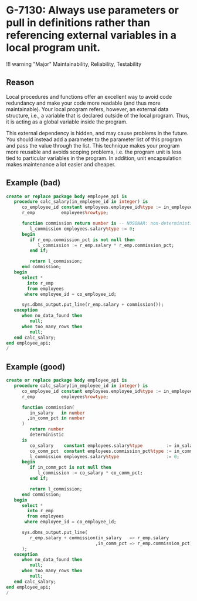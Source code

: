 # G-7130: Always use parameters or pull in definitions rather than referencing external variables in a local program unit.

!!! warning "Major"
    Maintainability, Reliability, Testability

## Reason

Local procedures and functions offer an excellent way to avoid code redundancy and make your code more readable (and thus more maintainable). Your local program refers, however, an external data structure, i.e., a variable that is declared outside of the local program. Thus, it is acting as a global variable inside the program. 

This external dependency is hidden, and may cause problems in the future. You should instead add a parameter to the parameter list of this program and pass the value through the list. This technique makes your program more reusable and avoids scoping problems, i.e. the program unit is less tied to particular variables in the program. In addition, unit encapsulation makes maintenance a lot easier and cheaper.

## Example (bad)

``` sql
create or replace package body employee_api is
   procedure calc_salary(in_employee_id in integer) is
      co_employee_id constant employees.employee_id%type := in_employee_id;
      r_emp          employees%rowtype;

      function commission return number is -- NOSONAR: non-deterministic
         l_commission employees.salary%type := 0;
      begin
         if r_emp.commission_pct is not null then
            l_commission := r_emp.salary * r_emp.commission_pct;
         end if;

         return l_commission;
      end commission;
   begin
      select *
        into r_emp
        from employees
       where employee_id = co_employee_id;

      sys.dbms_output.put_line(r_emp.salary + commission());
   exception
      when no_data_found then
         null;
      when too_many_rows then
         null;
   end calc_salary;
end employee_api;
/
```

## Example (good)

``` sql
create or replace package body employee_api is
   procedure calc_salary(in_employee_id in integer) is
      co_employee_id constant employees.employee_id%type := in_employee_id;
      r_emp          employees%rowtype;

      function commission(
         in_salary   in number
        ,in_comm_pct in number
      )
         return number
         deterministic
      is
         co_salary    constant employees.salary%type         := in_salary;
         co_comm_pct  constant employees.commission_pct%type := in_comm_pct;
         l_commission employees.salary%type                  := 0;
      begin
         if in_comm_pct is not null then
            l_commission := co_salary * co_comm_pct;
         end if;

         return l_commission;
      end commission;
   begin
      select *
        into r_emp
        from employees
       where employee_id = co_employee_id;

      sys.dbms_output.put_line(
         r_emp.salary + commission(in_salary   => r_emp.salary
                                  ,in_comm_pct => r_emp.commission_pct)
      );
   exception
      when no_data_found then
         null;
      when too_many_rows then
         null;
   end calc_salary;
end employee_api;
/
```
